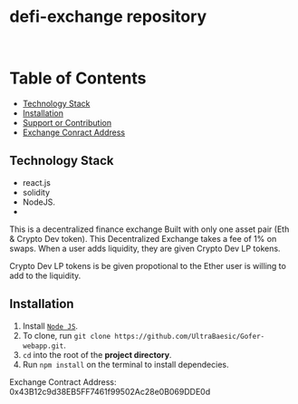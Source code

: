 # defi-exchange repository

<br />

# Table of Contents
- [Technology Stack](#technology-stack)
- [Installation](#installation)
- [Support or Contribution](#Support~Contribution)
- [Exchange Conract Address](https://rinkeby.etherscan.io/address/0x43B12c9d38EB5FF7461f99502Ac28e0B069DDE0d)


## Technology Stack
- react.js
- solidity
- NodeJS.
- <br />

This is a decentralized finance exchange Built with only one asset pair (Eth &  Crypto Dev token).
This Decentralized Exchange takes a fee of 1% on swaps.
When a user adds liquidity, they are given Crypto Dev LP tokens.


Crypto Dev  LP tokens is be given propotional to the Ether user is willing to add to the liquidity.

## Installation
1. Install [`Node JS`](https://nodejs.org/en/).
2. To clone, run `git clone https://github.com/UltraBaesic/Gofer-webapp.git`.
3. `cd` into the root of the **project directory**.
4. Run `npm install` on the terminal to install dependecies.

Exchange Contract Address: 0x43B12c9d38EB5FF7461f99502Ac28e0B069DDE0d
 
